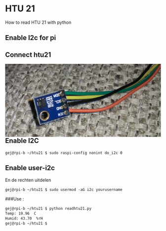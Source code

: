 # HTU 21
How to read HTU 21 with python

## Enable I2c for pi

## Connect htu21

<img src="https://github.com/gejanssen/htu21_python/blob/master/htu21.png" align="right" />




## Enable I2C 
```
gej@rpi-b ~/htu21 $ sudo raspi-config nonint do_i2c 0
```

## Enable user-i2c

En de rechten uitdelen

```
gej@rpi-b ~/htu21 $ sudo usermod -aG i2c yourusername
```

###Use :

```
gej@rpi-b ~/htu21 $ python readhtu21.py 
Temp: 19.96  C
Humid: 43.70  %rH
gej@rpi-b ~/htu21 $ 
```

